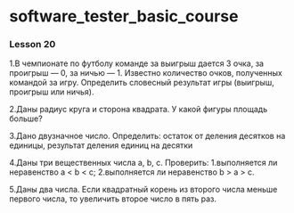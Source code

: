 # software_tester_basic_course


### Lesson 20
1.В чемпионате по футболу команде за выигрыш дается 3 очка, за проигрыш — 0, за ничью — 1. 
Известно количество очков, полученных командой за игру. 
Определить словесный результат игры (выигрыш, проигрыш или ничья).

2.Даны радиус круга и сторона квадрата. У какой фигуры площадь больше?

3.Дано двузначное число. Определить: остаток от деления десятков на единицы, результат деления единиц на десятки

4.Даны три вещественных числа a, b, c. 
Проверить:
1.выполняется ли неравенство a < b < c;
2.выполняется ли неравенство b > a > c.

5.Даны два числа. Если квадратный корень из второго числа меньше первого числа, то увеличить второе число в пять раз.